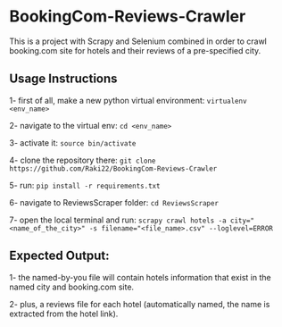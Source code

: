 # BookingCom-Reviews-Crawler

This is a project with Scrapy and Selenium combined in order to crawl booking.com site for hotels and their reviews of a pre-specified city. 

## Usage Instructions

1- first of all, make a new python virtual environment: ``` virtualenv <env_name> ```

2- navigate to the virtual env: ``` cd <env_name> ``` 

3- activate it:  ``` source bin/activate ```

4- clone the repository there: ``` git clone https://github.com/Raki22/BookingCom-Reviews-Crawler ```

5- run:  ``` pip install -r requirements.txt ```

6- navigate to ReviewsScraper folder: ``` cd ReviewsScraper ```

7- open the local terminal and run: ``` scrapy crawl hotels -a city="<name_of_the_city>" -s filename="<file_name>.csv" --loglevel=ERROR ```


## Expected Output: 

1- the named-by-you file will contain hotels information that exist in the named city and booking.com site.

2- plus, a reviews file for each hotel (automatically named, the name is extracted from the hotel link).
